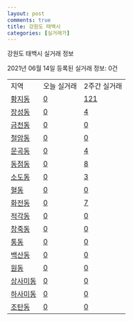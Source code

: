 ```yaml
---
layout: post
comments: true
title: 강원도 태백시
categories: [실거래가]
---
```


강원도 태백시 실거래 정보

2021년 06월 14일 등록된 실거래 정보: 0건


<table class="sortable">
  <tr>
    <td>지역</td>
    <td>오늘 실거래</td>
    <td>2주간 실거래</td>
  </tr>

  
  <tr class="item">
    <td><a href="4219010100.html">황지동</a></td>
    <td><a href="4219010100.html">0</a></td>
    <td><a href="4219010100.html">121</a></td>
  </tr>
    

  <tr class="item">
    <td><a href="4219010200.html">장성동</a></td>
    <td><a href="4219010200.html">0</a></td>
    <td><a href="4219010200.html">4</a></td>
  </tr>
    

  <tr class="item">
    <td><a href="4219010300.html">금천동</a></td>
    <td><a href="4219010300.html">0</a></td>
    <td><a href="4219010300.html">0</a></td>
  </tr>
    

  <tr class="item">
    <td><a href="4219010400.html">철암동</a></td>
    <td><a href="4219010400.html">0</a></td>
    <td><a href="4219010400.html">0</a></td>
  </tr>
    

  <tr class="item">
    <td><a href="4219010500.html">문곡동</a></td>
    <td><a href="4219010500.html">0</a></td>
    <td><a href="4219010500.html">4</a></td>
  </tr>
    

  <tr class="item">
    <td><a href="4219010600.html">동점동</a></td>
    <td><a href="4219010600.html">0</a></td>
    <td><a href="4219010600.html">8</a></td>
  </tr>
    

  <tr class="item">
    <td><a href="4219010700.html">소도동</a></td>
    <td><a href="4219010700.html">0</a></td>
    <td><a href="4219010700.html">3</a></td>
  </tr>
    

  <tr class="item">
    <td><a href="4219010800.html">혈동</a></td>
    <td><a href="4219010800.html">0</a></td>
    <td><a href="4219010800.html">0</a></td>
  </tr>
    

  <tr class="item">
    <td><a href="4219010900.html">화전동</a></td>
    <td><a href="4219010900.html">0</a></td>
    <td><a href="4219010900.html">7</a></td>
  </tr>
    

  <tr class="item">
    <td><a href="4219011000.html">적각동</a></td>
    <td><a href="4219011000.html">0</a></td>
    <td><a href="4219011000.html">0</a></td>
  </tr>
    

  <tr class="item">
    <td><a href="4219011100.html">창죽동</a></td>
    <td><a href="4219011100.html">0</a></td>
    <td><a href="4219011100.html">0</a></td>
  </tr>
    

  <tr class="item">
    <td><a href="4219011200.html">통동</a></td>
    <td><a href="4219011200.html">0</a></td>
    <td><a href="4219011200.html">0</a></td>
  </tr>
    

  <tr class="item">
    <td><a href="4219011300.html">백산동</a></td>
    <td><a href="4219011300.html">0</a></td>
    <td><a href="4219011300.html">0</a></td>
  </tr>
    

  <tr class="item">
    <td><a href="4219011400.html">원동</a></td>
    <td><a href="4219011400.html">0</a></td>
    <td><a href="4219011400.html">0</a></td>
  </tr>
    

  <tr class="item">
    <td><a href="4219011500.html">상사미동</a></td>
    <td><a href="4219011500.html">0</a></td>
    <td><a href="4219011500.html">0</a></td>
  </tr>
    

  <tr class="item">
    <td><a href="4219011600.html">하사미동</a></td>
    <td><a href="4219011600.html">0</a></td>
    <td><a href="4219011600.html">0</a></td>
  </tr>
    

  <tr class="item">
    <td><a href="4219011700.html">조탄동</a></td>
    <td><a href="4219011700.html">0</a></td>
    <td><a href="4219011700.html">0</a></td>
  </tr>
    


</table>
    